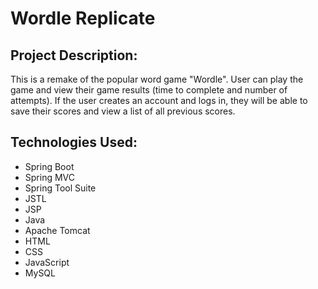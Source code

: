 
# Wordle Replicate

## Project Description:

This is a remake of the popular word game "Wordle". User can play the game and view their game results (time to complete and number of attempts). If the user creates an account and logs in, they will be able to save their scores and view a list of all previous scores.  

## Technologies Used:

* Spring Boot
* Spring MVC
* Spring Tool Suite
* JSTL
* JSP
* Java
* Apache Tomcat
* HTML
* CSS
* JavaScript
* MySQL

